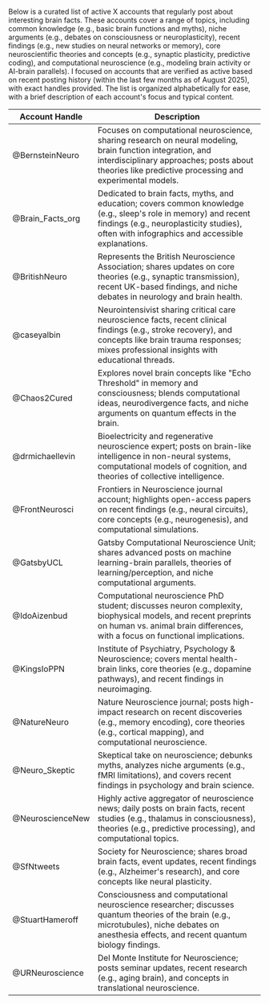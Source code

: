 Below is a curated list of active X accounts that regularly post about interesting brain facts. These accounts cover a range of topics, including common knowledge (e.g., basic brain functions and myths), niche arguments (e.g., debates on consciousness or neuroplasticity), recent findings (e.g., new studies on neural networks or memory), core neuroscientific theories and concepts (e.g., synaptic plasticity, predictive coding), and computational neuroscience (e.g., modeling brain activity or AI-brain parallels). I focused on accounts that are verified as active based on recent posting history (within the last few months as of August 2025), with exact handles provided. The list is organized alphabetically for ease, with a brief description of each account's focus and typical content.

| Account Handle | Description |
|---------------|-------------|
| @BernsteinNeuro | Focuses on computational neuroscience, sharing research on neural modeling, brain function integration, and interdisciplinary approaches; posts about theories like predictive processing and experimental models. |
| @Brain_Facts_org | Dedicated to brain facts, myths, and education; covers common knowledge (e.g., sleep's role in memory) and recent findings (e.g., neuroplasticity studies), often with infographics and accessible explanations. |
| @BritishNeuro | Represents the British Neuroscience Association; shares updates on core theories (e.g., synaptic transmission), recent UK-based findings, and niche debates in neurology and brain health. |
| @caseyalbin | Neurointensivist sharing critical care neuroscience facts, recent clinical findings (e.g., stroke recovery), and concepts like brain trauma responses; mixes professional insights with educational threads. |
| @Chaos2Cured | Explores novel brain concepts like "Echo Threshold" in memory and consciousness; blends computational ideas, neurodivergence facts, and niche arguments on quantum effects in the brain. |
| @drmichaellevin | Bioelectricity and regenerative neuroscience expert; posts on brain-like intelligence in non-neural systems, computational models of cognition, and theories of collective intelligence. |
| @FrontNeurosci | Frontiers in Neuroscience journal account; highlights open-access papers on recent findings (e.g., neural circuits), core concepts (e.g., neurogenesis), and computational simulations. |
| @GatsbyUCL | Gatsby Computational Neuroscience Unit; shares advanced posts on machine learning-brain parallels, theories of learning/perception, and niche computational arguments. |
| @IdoAizenbud | Computational neuroscience PhD student; discusses neuron complexity, biophysical models, and recent preprints on human vs. animal brain differences, with a focus on functional implications. |
| @KingsIoPPN | Institute of Psychiatry, Psychology & Neuroscience; covers mental health-brain links, core theories (e.g., dopamine pathways), and recent findings in neuroimaging. |
| @NatureNeuro | Nature Neuroscience journal; posts high-impact research on recent discoveries (e.g., memory encoding), core theories (e.g., cortical mapping), and computational neuroscience. |
| @Neuro_Skeptic | Skeptical take on neuroscience; debunks myths, analyzes niche arguments (e.g., fMRI limitations), and covers recent findings in psychology and brain science. |
| @NeuroscienceNew | Highly active aggregator of neuroscience news; daily posts on brain facts, recent studies (e.g., thalamus in consciousness), theories (e.g., predictive processing), and computational topics. |
| @SfNtweets | Society for Neuroscience; shares broad brain facts, event updates, recent findings (e.g., Alzheimer's research), and core concepts like neural plasticity. |
| @StuartHameroff | Consciousness and computational neuroscience researcher; discusses quantum theories of the brain (e.g., microtubules), niche debates on anesthesia effects, and recent quantum biology findings. |
| @URNeuroscience | Del Monte Institute for Neuroscience; posts seminar updates, recent research (e.g., aging brain), and concepts in translational neuroscience. 
